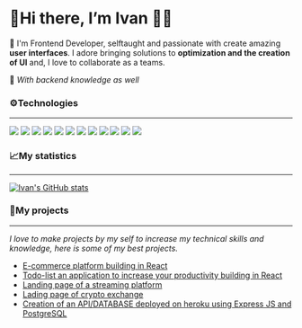 # 👋Hi there, I’m Ivan 👨‍💻

💚 I'm Frontend Developer, selftaught and passionate with create amazing **user interfaces**.
I adore bringing solutions to **optimization and the creation of UI** and, I love to collaborate as a teams.

👀 _With backend knowledge as well_

### ⚙Technologies
---
<img src="https://img.shields.io/badge/React-20232A?style=for-the-badge&logo=react&logoColor=61DAFB" /> <img src="https://img.shields.io/badge/Sass-CC6699?style=for-the-badge&logo=sass&logoColor=white" />
<img src="https://img.shields.io/badge/Node.js-339933?style=for-the-badge&logo=nodedotjs&logoColor=white" />
<img src="https://img.shields.io/badge/Express.js-000000?style=for-the-badge&logo=express&logoColor=white" />
<img src="https://img.shields.io/badge/PostgreSQL-316192?style=for-the-badge&logo=postgresql&logoColor=white"/>
<img src="https://img.shields.io/badge/GIT-E44C30?style=for-the-badge&logo=git&logoColor=white"/>
<img src="https://img.shields.io/badge/Ubuntu-E95420?style=for-the-badge&logo=ubuntu&logoColor=white"/>
<img src="https://img.shields.io/badge/Docker-2CA5E0?style=for-the-badge&logo=docker&logoColor=white"/>
<img src="https://img.shields.io/badge/CSS3-1572B6?style=for-the-badge&logo=css3&logoColor=white"/>
<img src="https://img.shields.io/badge/Tailwind_CSS-38B2AC?style=for-the-badge&logo=tailwind-css&logoColor=white"/>
<img src="https://img.shields.io/badge/JavaScript-323330?style=for-the-badge&logo=javascript&logoColor=F7DF1E"/>
<img src="https://img.shields.io/badge/HTML5-E34F26?style=for-the-badge&logo=html5&logoColor=white"/>
 
### 📈My statistics
---
[![Ivan's GitHub stats](https://github-readme-stats.vercel.app/api?username=areyouivan)](https://github.com/areyouivan/)

### 🚀My projects 
---
_I love to make projects by my self to increase my technical skills and knowledge, here is some of my best projects._

- [E-commerce platform building in React](https://github.com/AreYouIvan/react-store)
- [Todo-list an application to increase your productivity building in React](https://github.com/AreYouIvan/react-introduction)
- [Landing page of a streaming platform](https://github.com/AreYouIvan/platziVideo)
- [Lading page of crypto exchange](https://github.com/AreYouIvan/batata)
- [Creation of an API/DATABASE deployed on heroku using Express JS and PostgreSQL](https://github.com/AreYouIvan/expressJS)

<!---
AreYouIvan/AreYouIvan is a ✨ special ✨ repository because its `README.md` (this file) appears on your GitHub profile.
You can click the Preview link to take a look at your changes.
--->
